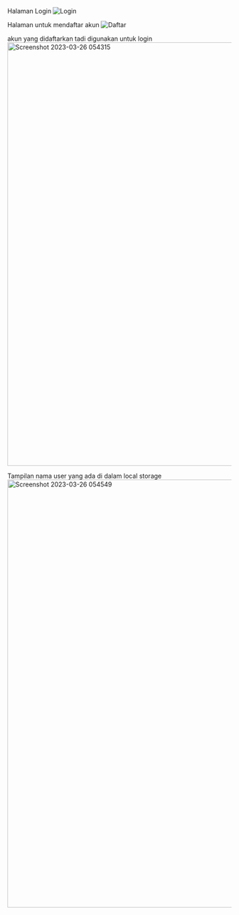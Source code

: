 Halaman Login
![Login](https://user-images.githubusercontent.com/120229907/227743417-bf10fef4-a8f4-47bb-95a1-60d2a4b0058d.png)

Halaman untuk mendaftar akun
![Daftar](https://user-images.githubusercontent.com/120229907/227743443-a9eccaab-3012-450e-96be-8b970f1cad8e.png)

akun yang didaftarkan tadi digunakan untuk login
<img width="950" alt="Screenshot 2023-03-26 054315" src="https://user-images.githubusercontent.com/120229907/227743673-addde07c-ac6c-4ece-a32a-9715b1e272b1.png">

Tampilan nama user yang ada di dalam local storage
<img width="960" alt="Screenshot 2023-03-26 054549" src="https://user-images.githubusercontent.com/120229907/227743762-027d8a22-23c2-4886-bb5b-beb78175580b.png">

